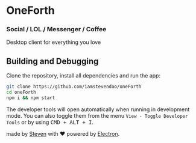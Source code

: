 # OneForth

### **Social** / **LOL** / **Messenger** / **Coffee**

Desktop client for everything you love


## Building and Debugging
Clone the repository, install all dependencies and run the app:
```bash
git clone https://github.com/iamstevendao/oneForth
cd oneForth
npm i && npm start
```

The developer tools will open automatically when running in development mode. You can also toggle them from the menu `View - Toggle Developer Tools` or by using <kbd>CMD + ALT + I</kbd>.


made by [Steven](https://github.com/iamstevendao) with :heart: powered by [Electron](https://github.com/electron/electron).